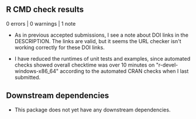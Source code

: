 ## R CMD check results

0 errors | 0 warnings | 1 note

* As in previous accepted submissions, I see a note
about DOI links in the DESCRIPTION. The links are valid,
but it seems the URL checker isn't working correctly for
these DOI links.

* I have reduced the runtimes of unit tests
and examples, since automated checks showed overall checktime was over 10
minutes on "r-devel-windows-x86_64" according to the automated CRAN checks
when I last submitted.

## Downstream dependencies

* This package does not yet have any downstream dependencies.
